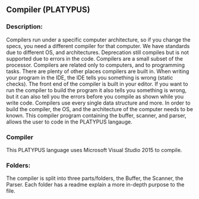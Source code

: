 ## Compiler (PLATYPUS)

### Description:
Compilers run under a specific computer architecture, so if you change the specs, you need a different compiler for that computer. We have standards due to different OS, and architectures. Deprecation still compiles but is not supported due to errors in the code. Compilers are a small subset of the processor. Compilers are related only to computers, and to programming tasks. There are plenty of other places compilers are built in. When writing your program in the IDE, the IDE tells you something is wrong (static checks). The front end of the compiler is built in your editor. If you want to run the compiler to build the program it also tells you something is wrong, but it can also tell you the errors before you compile as shown while you write code. Compilers use every single data structure and more. In order to build the compiler, the OS, and the architecture of the computer needs to be known. This compiler program containing the buffer, scanner, and parser, allows the user to code in the PLATYPUS langauge.

### Compiler
This PLATYPUS language uses Microsoft Visual Studio 2015 to compile.

### Folders:
The compiler is split into three parts/folders, the Buffer, the Scanner, the Parser. Each folder has a readme explain a more in-depth purpose to the file.